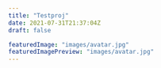 ```yaml
---
title: "Testproj"
date: 2021-07-31T21:37:04Z
draft: false

featuredImage: "images/avatar.jpg"
featuredImagePreview: "images/avatar.jpg"
---
```

